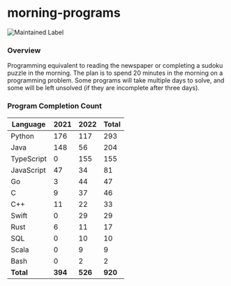 # morning-programs

![Maintained Label](https://img.shields.io/badge/Maintained-Partially-yellow?style=for-the-badge)

### Overview

Programming equivalent to reading the newspaper or completing a sudoku puzzle in the morning.  The plan is to spend 20 
minutes in the morning on a programming problem.  Some programs will take multiple days to solve, and some will be left 
unsolved (if they are incomplete after three days).

### Program Completion Count

| Language     | 2021    | 2022    | Total   |
|--------------|---------|---------|---------|
| Python       | 176     | 117     | 293     |
| Java         | 148     | 56      | 204     |
| TypeScript   | 0       | 155     | 155     |
| JavaScript   | 47      | 34      | 81      |
| Go           | 3       | 44      | 47      |
| C            | 9       | 37      | 46      |
| C++          | 11      | 22      | 33      |
| Swift        | 0       | 29      | 29      |
| Rust         | 6       | 11      | 17      |
| SQL          | 0       | 10      | 10      |
| Scala        | 0       | 9       | 9       |
| Bash         | 0       | 2       | 2       |
| **Total**    | **394** | **526** | **920** |
